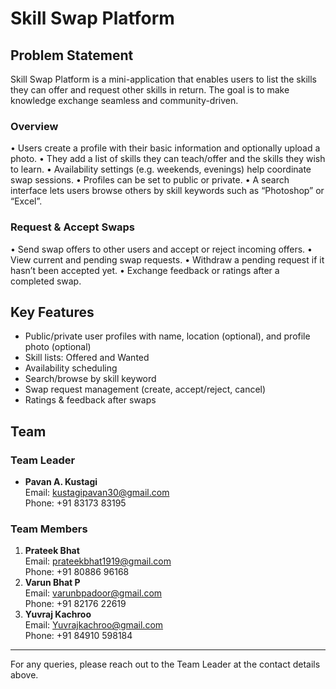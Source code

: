 # Skill Swap Platform

## Problem Statement
Skill Swap Platform is a mini-application that enables users to list the skills they can offer and request other skills in return. The goal is to make knowledge exchange seamless and community-driven.

### Overview
• Users create a profile with their basic information and optionally upload a photo.
• They add a list of skills they can teach/offer and the skills they wish to learn.
• Availability settings (e.g. weekends, evenings) help coordinate swap sessions.
• Profiles can be set to public or private.
• A search interface lets users browse others by skill keywords such as “Photoshop” or “Excel”.

### Request & Accept Swaps
• Send swap offers to other users and accept or reject incoming offers.
• View current and pending swap requests.
• Withdraw a pending request if it hasn’t been accepted yet.
• Exchange feedback or ratings after a completed swap.

## Key Features
- Public/private user profiles with name, location (optional), and profile photo (optional)
- Skill lists: Offered and Wanted
- Availability scheduling
- Search/browse by skill keyword
- Swap request management (create, accept/reject, cancel)
- Ratings & feedback after swaps

## Team
### Team Leader
- **Pavan A. Kustagi**  
  Email: kustagipavan30@gmail.com  
  Phone: +91 83173 83195

### Team Members
1. **Prateek Bhat**  
   Email: prateekbhat1919@gmail.com  
   Phone: +91 80886 96168
2. **Varun Bhat P**  
   Email: varunbpadoor@gmail.com  
   Phone: +91 82176 22619
3. **Yuvraj Kachroo**  
   Email: Yuvrajkachroo@gmail.com  
   Phone: +91 84910 598184

---
For any queries, please reach out to the Team Leader at the contact details above.